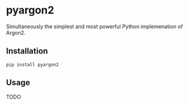 # pyargon2

Simultaneously the simplest and most powerful Python implemenation of Argon2.

## Installation 

`pip install pyargon2`

## Usage

TODO